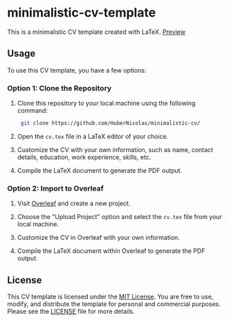 # minimalistic-cv-template

This is a minimalistic CV template created with LaTeX. [Preview](minimalistic_cv_template.pdf)

## Usage

To use this CV template, you have a few options:

### Option 1: Clone the Repository

1. Clone this repository to your local machine using the following command:

   ```bash
    git clone https://github.com/HuberNicolas/minimalistic-cv/
    ```

2. Open the `cv.tex` file in a LaTeX editor of your choice.

3. Customize the CV with your own information, such as name, contact details, education, work experience, skills, etc.

4. Compile the LaTeX document to generate the PDF output.

### Option 2: Import to Overleaf

1. Visit [Overleaf](https://www.overleaf.com/) and create a new project.

2. Choose the "Upload Project" option and select the `cv.tex` file from your local machine.

3. Customize the CV in Overleaf with your own information.

4. Compile the LaTeX document within Overleaf to generate the PDF output.

## License

This CV template is licensed under the [MIT License](https://opensource.org/licenses/MIT). You are free to use, modify, and distribute the template for personal and commercial purposes. Please see the [LICENSE](LICENSE) file for more details.
